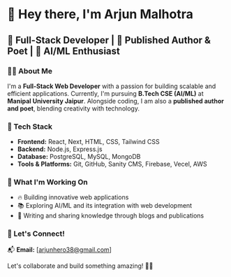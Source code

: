 # 👋 Hey there, I'm Arjun Malhotra

## 🚀 Full-Stack Developer | 📖 Published Author & Poet | 🤖 AI/ML Enthusiast  

### 👨‍💻 About Me  
I'm a **Full-Stack Web Developer** with a passion for building scalable and efficient applications. Currently, I'm pursuing **B.Tech CSE (AI/ML)** at **Manipal University Jaipur**. Alongside coding, I am also a **published author and poet**, blending creativity with technology.  

### 🔧 Tech Stack  
- **Frontend:** React, Next, HTML, CSS, Tailwind CSS
- **Backend:** Node.js, Express.js  
- **Database:** PostgreSQL, MySQL, MongoDB
- **Tools & Platforms:** Git, GitHub, Sanity CMS, Firebase, Vecel, AWS

### 🚀 What I'm Working On  
- 🔥 Building innovative web applications  
- 📚 Exploring AI/ML and its integration with web development  
- 📝 Writing and sharing knowledge through blogs and publications  

### 📌 Let's Connect!  
📬 **Email:** [arjunhero38@gmail.com]

Let's collaborate and build something amazing! 🚀✨  
